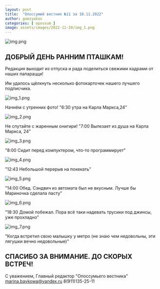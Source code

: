 ```yaml
---
layout: post
title:  "Опоссумий вестник №11 за 10.11.2022"
author: gomzyakov
categories: [ opossum ]
image: assets/images/2022-11-10/img_1.png
---
```


![img.png](../assets/images/2022-11-10/img.png)

## ДОБРЫЙ ДЕНЬ РАННИМ ПТАШКАМ!

Редакция выходит из отпуска и рада поделиться свежими кадрами от наших папарацци!

Им удалось щёлкнуть несколько фотокарточек нашего лучшего подписчика.

![img_1.png](../assets/images/2022-11-10/img_1.png)

Начнём с утренних фото! "6:30 утра на Карла Маркса,24"

![img_2.png](../assets/images/2022-11-10/img_2.png)

Не спутайте с жаренным онигири! "7:00 Вылезает из душа на Карла Маркса, 24"

![img_3.png](../assets/images/2022-11-10/img_3.png)

"8:00 Сидит перед компуктером, что-то программирует"

![img_4.png](../assets/images/2022-11-10/img_4.png)

"12:43 Небольшой перерыв на покекать"

![img_5.png](../assets/images/2022-11-10/img_5.png)

"14:00 Обед. Сэндвич из автомата был не вкусным. Лучше бы Мариночка сделала пасту"

![img_6.png](../assets/images/2022-11-10/img_6.png)

"18:30 Домой побежал. Пора всё таки надевать трусики под джинсы, уже прохладно"

![img_7.png](../assets/images/2022-11-10/img_7.png)

"Когда встретил свою малышку у метро (не знаю чем недовольны, эти лягушки вечно недовольные)"

## СПАСИБО ЗА ВНИМАНИЕ. ДО СКОРЫХ ВСТРЕЧ!

С уважением, Главный редактор "Опоссумьего вестника"
marina.baykowa@yandex.ru
8(911)135-25-11
